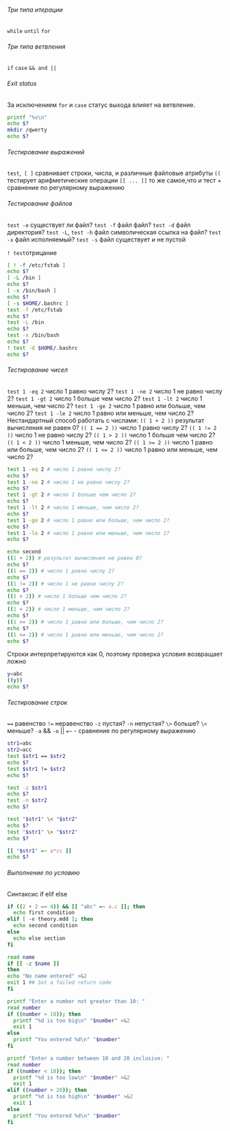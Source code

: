 ###### Три типа итерации
`while`
`until`
`for`

###### Три типа ветвления
`if`
`case`
`&& and ||`

###### Exit status
За исключением `for` и `case` статус выхода влияет на ветвление.

```bash
printf "%v\n"
echo $?
mkdir /qwerty
echo $?
```

###### Тестирование выражений
`test`,` [ ]` сравнивает строки, числа, и различные файловые атрибуты
`((` тестирует арифметические операции
`[[ ... ]]`  то же самое,что и тест + сравнение по регулярному выражению

###### Тестирование файлов
`test -e` существует ли файл?
`test -f` файл файл?
`test -d` файл директория?
`test -L`, `test -h`  файл символическая ссылка на файл?
`test -x` файл исполняемый?
`test -s` файл существует и не пустой

`! test`отрицание

```bash
[ ! -f /etc/fstab ]
echo $?
[ -L /bin ]
echo $?
[ -x /bin/bash ]
echo $?
[ -s $HOME/.bashrc ]
test -f /etc/fstab
echo $?
test -L /bin
echo $?
test -x /bin/bash
echo $?
! test -d $HOME/.bashrc
echo $?

```

###### Тестирование чисел

`test 1 -eq 2` число 1 равно числу 2?
`test 1 -ne 2` число 1 не равно числу 2?
`test 1 -gt 2` число 1 больше чем число 2?
`test 1 -lt 2` число 1 меньше, чем число 2?
`test 1 -ge 2` число 1 равно или больше, чем число 2?
`test 1 -le 2` число 1 равно или меньше, чем число 2?
Нестандартный способ работать с числами:
`(( 1 + 2 ))` результат вычисления не равен 0?
`(( 1 == 2 ))` число 1 равно числу 2?
`(( 1 != 2 ))` число 1 не равно числу 2?
`(( 1 > 2 ))` число 1 больше чем число 2?
`(( 1 < 2 ))` число 1 меньше, чем число 2?
`(( 1 >= 2 ))` число 1 равно или больше, чем число 2?
`(( 1 <= 2 ))` число 1 равно или меньше, чем число 2?

```bash
test 1 -eq 2 # число 1 равно числу 2?
echo $?
test 1 -ne 2 # число 1 не равно числу 2?
echo $?
test 1 -gt 2 # число 1 больше чем число 2?
echo $?
test 1 -lt 2 # число 1 меньше, чем число 2?
echo $?
test 1 -ge 2 # число 1 равно или больше, чем число 2?
echo $?
test 1 -le 2 # число 1 равно или меньше, чем число 2?
echo $?

echo second
((1 + 2)) # результат вычисления не равен 0?
echo $?
((1 == 2)) # число 1 равно числу 2?
echo $?
((1 != 2)) # число 1 не равно числу 2?
echo $?
((1 > 2)) # число 1 больше чем число 2?
echo $?
((1 < 2)) # число 1 меньше, чем число 2?
echo $?
((1 >= 2)) # число 1 равно или больше, чем число 2?
echo $?
((1 <= 2)) # число 1 равно или меньше, чем число 2?
echo $?

```

Строки интерпретируются как 0, поэтому проверка условия возвращает ложно
```bash
y=abc
((y))
echo $?
```

###### Тестирование строк
`==` равенство
`!=` неравенство
`-z` пустая?
`-n` непустая?
`\>` больше?
`\<` меньше?
`-a` &&
`-o` ||
`=~` - сравнение по регулярному выражению

```bash
str1=abc
str2=acc
test $str1 == $str2
echo $?
test $str1 != $str2
echo $?

test -z $str1
echo $?
test -n $str2
echo $?

test "$str1" \< "$str2"
echo $?
test "$str1" \> "$str2"
echo $?

[[ "$str1" =~ a*cc ]]
echo $?
```

###### Выполнение по условию
Синтаксис if elif else
```bash
if ((2 + 2 == 4)) && [[ "abc" =~ a.c ]]; then
  echo first condition
elif [ -e theory.mdd ]; then
  echo second condition
else
  echo else section
fi
```

```bash
read name
if [[ -z $name ]]
then
echo "No name entered" >&2
exit 1 ## Set a failed return code
fi
```

```bash
printf "Enter a number not greater than 10: "
read number
if ((number > 10)); then
  printf "%d is too big\n" "$number" >&2
  exit 1
else
  printf "You entered %d\n" "$number"
fi

```

```bash
printf "Enter a number between 10 and 20 inclusive: "
read number
if ((number < 10)); then
  printf "%d is too low\n" "$number" >&2
  exit 1
elif ((number > 20)); then
  printf "%d is too high\n" "$number" >&2
  exit 1
else
  printf "You entered %d\n" "$number"
fi
```



